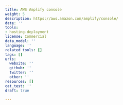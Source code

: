 ```yaml
---
title: AWS Amplify console
weight: 5
description: https://aws.amazon.com/amplify/console/
date: ''
tools:
- hosting-deployment
license: Commercial
data_model: ''
language: ''
related_tools: []
tags: []
urls:
  website: ''
  github: ''
  twitter: ''
  other: ''
resources: []
cat_test: ''
draft: true

---
```

